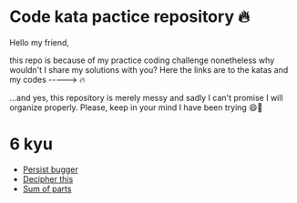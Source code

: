Code kata pactice repository :fire:
================================

Hello my friend,

this repo is because of my practice coding challenge nonetheless why wouldn't I share my solutions with you?
Here the links are to the katas and my codes -----> :fire:

...and yes, this repository is merely messy and sadly I can't promise I will organize properly. Please, keep in your mind I have been trying :smile::duck:

# 6 kyu
* [Persist bugger](https://github.com/tothricsaj/codewar-practice/blob/master/6kyu/persistent-bugger.js)
* [Decipher this](https://github.com/tothricsaj/codewar-practice/blob/master/6kyu/decipher-this.js)
* [Sum of parts]()
